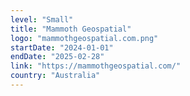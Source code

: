 ```yaml
---
level: "Small"
title: "Mammoth Geospatial"
logo: "mammothgeospatial.com.png"
startDate: "2024-01-01"
endDate: "2025-02-28"
link: "https://mammothgeospatial.com/"
country: "Australia"
---
```

